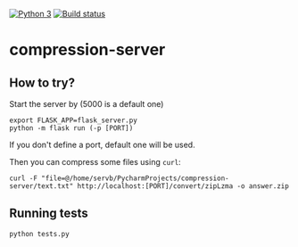 [![Python 3](https://img.shields.io/badge/python-3-blue.svg)](https://www.python.org/download/releases/2.7.7/)
[![Build status](https://github.com/SerVB/compression-server/workflows/tests/badge.svg)](https://github.com/SerVB/compression-server/actions)
# compression-server
## How to try?
Start the server by (5000 is a default one)
```shell script
export FLASK_APP=flask_server.py
python -m flask run (-p [PORT])
```

If you don't define a port, default one will be used.

Then you can compress some files using `curl`:
```shell script
curl -F "file=@/home/servb/PycharmProjects/compression-server/text.txt" http://localhost:[PORT]/convert/zipLzma -o answer.zip
```

## Running tests
```shell script
python tests.py
```
